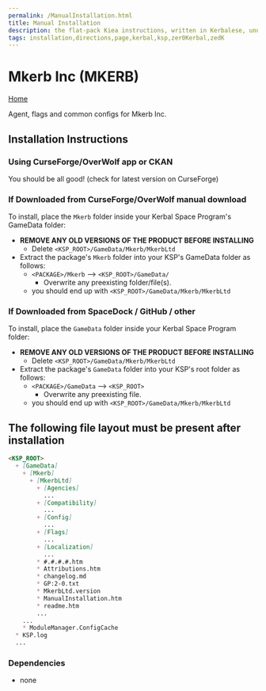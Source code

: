 ```yaml
---
permalink: /ManualInstallation.html
title: Manual Installation
description: the flat-pack Kiea instructions, written in Kerbalese, unusally present
tags: installation,directions,page,kerbal,ksp,zer0Kerbal,zedK
---
```

<!-- ManualInstallation.md v1.1.8.1
Mkerb Inc (MKERB)
created: 01 Oct 2019
updated: 29 Jul 2022 -->

<!-- based upon work by Lisias -->

# Mkerb Inc (MKERB)

[Home](./index.md)

Agent, flags and common configs for Mkerb Inc.

## Installation Instructions

### Using CurseForge/OverWolf app or CKAN

You should be all good! (check for latest version on CurseForge)

### If Downloaded from CurseForge/OverWolf manual download

To install, place the `Mkerb` folder inside your Kerbal Space Program's GameData folder:

* **REMOVE ANY OLD VERSIONS OF THE PRODUCT BEFORE INSTALLING**
  * Delete `<KSP_ROOT>/GameData/Mkerb/MkerbLtd`
* Extract the package's `Mkerb` folder into your KSP's GameData folder as follows:
  * `<PACKAGE>/Mkerb` --> `<KSP_ROOT>/GameData/`
    * Overwrite any preexisting folder/file(s).
  * you should end up with `<KSP_ROOT>/GameData/Mkerb/MkerbLtd`

### If Downloaded from SpaceDock / GitHub / other

To install, place the `GameData` folder inside your Kerbal Space Program folder:

* **REMOVE ANY OLD VERSIONS OF THE PRODUCT BEFORE INSTALLING**
  * Delete `<KSP_ROOT>/GameData/Mkerb/MkerbLtd`
* Extract the package's `GameData` folder into your KSP's root folder as follows:
  * `<PACKAGE>/GameData` --> `<KSP_ROOT>`
    * Overwrite any preexisting file.
  * you should end up with `<KSP_ROOT>/GameData/Mkerb/MkerbLtd`

## The following file layout must be present after installation

```markdown
<KSP_ROOT>
  + [GameData]
    + [Mkerb]
      + [MkerbLtd]
        + [Agencies]
          ...
        + [Compatibility]
          ...
        + [Config]
          ...
        + [Flags]
          ...
        + [Localization]
          ...
        * #.#.#.#.htm
        * Attributions.htm
        * changelog.md
        * GP:2-0.txt
        * MkerbLtd.version
        * ManualInstallation.htm
        * readme.htm
        ...
    ...
    * ModuleManager.ConfigCache
  * KSP.log
  ...
```

### Dependencies

* none